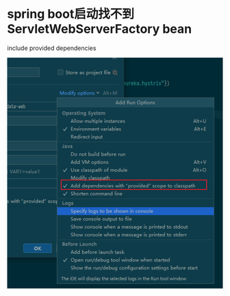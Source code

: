 # spring boot启动找不到ServletWebServerFactory bean


include provided dependencies

![](../attachments/img/spring%20boot启动找不到ServletWebServerFactory%20bean-20221205164805.png)
